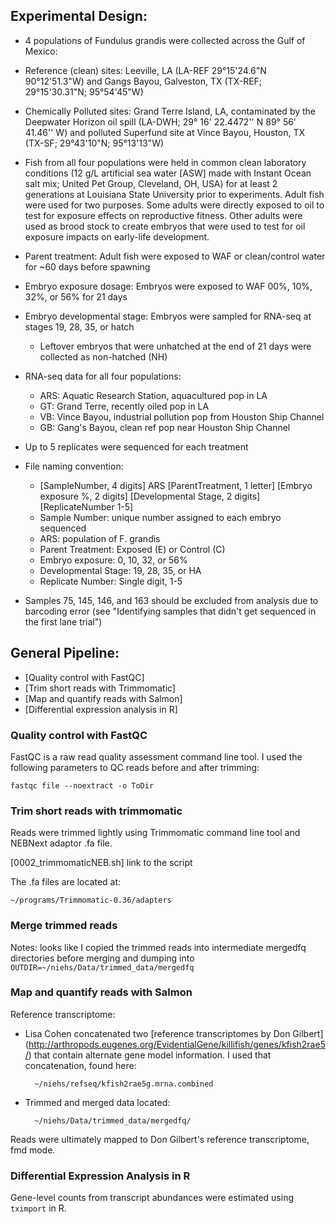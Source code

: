 ## Experimental Design:
* 4 populations of Fundulus grandis were collected across the Gulf of Mexico:
* Reference (clean) sites: Leeville, LA (LA-REF 29°15'24.6"N 90°12'51.3"W) and Gangs Bayou, Galveston, TX (TX-REF; 29°15'30.31"N; 95°54'45"W)
* Chemically Polluted sites: Grand Terre Island, LA, contaminated by the Deepwater Horizon oil spill (LA-DWH; 29° 16' 22.4472'' N 89° 56' 41.46'' W) and polluted Superfund site at Vince Bayou, Houston, TX (TX-SF; 29°43'10"N; 95°13'13"W)
  
* Fish from all four populations were held in common clean laboratory conditions (12 g/L artificial sea water [ASW] made with Instant Ocean salt mix; United Pet Group, Cleveland, OH, USA) for at least 2 generations at Louisiana State University prior to experiments. Adult fish were used for two purposes. Some adults were directly exposed to oil to test for exposure effects on reproductive fitness. Other adults were used as brood stock to create embryos that were used to test for oil exposure impacts on early-life development. 
* Parent treatment: Adult fish were exposed to WAF or clean/control water for ~60 days before spawning
* Embryo exposure dosage: Embryos were exposed to WAF 00%, 10%, 32%, or 56% for 21 days
* Embryo developmental stage: Embryos were sampled for RNA-seq at stages 19, 28, 35, or hatch
     * Leftover embryos that were unhatched at the end of 21 days were collected as non-hatched (NH)
     
* RNA-seq data for all four populations: 
   * ARS: Aquatic Research Station, aquacultured pop in LA
   * GT: Grand Terre, recently oiled pop in LA
   * VB: Vince Bayou, industrial pollution pop from Houston Ship Channel
   * GB: Gang's Bayou, clean ref pop near Houston Ship Channel
   
* Up to 5 replicates were sequenced for each treatment
* File naming convention: 
     * [SampleNumber, 4 digits] ARS [ParentTreatment, 1 letter] [Embryo exposure %, 2 digits] [Developmental Stage, 2 digits] [ReplicateNumber 1-5] 
     * Sample Number: unique number assigned to each embryo sequenced
     * ARS: population of F. grandis
     * Parent Treatment: Exposed (E) or Control (C)
     * Embryo exposure: 0, 10, 32, or 56%
     * Developmental Stage: 19, 28, 35, or HA
     * Replicate Number: Single digit, 1-5
* Samples 75, 145, 146, and 163 should be excluded from analysis due to barcoding error (see "Identifying samples that didn't get sequenced in the first lane trial")


##  General Pipeline:

* [Quality control with FastQC]
* [Trim short reads with Trimmomatic]
* [Map and quantify reads with Salmon]
* [Differential expression analysis in R]


### Quality control with FastQC
FastQC is a raw read quality assessment command line tool.
I used the following parameters to QC reads before and after trimming:

	fastqc file --noextract -o ToDir		
		

### Trim short reads with trimmomatic
Reads were trimmed lightly using Trimmomatic command line tool and NEBNext adaptor .fa file. 

[0002_trimmomaticNEB.sh] link to the script

The .fa files are located at: 

	~/programs/Trimmomatic-0.36/adapters
	
### Merge trimmed reads

Notes: looks like I copied the trimmed reads into intermediate mergedfq directories before merging and dumping into `OUTDIR=~/niehs/Data/trimmed_data/mergedfq`

### Map and quantify reads with Salmon

Reference transcriptome: 

* Lisa Cohen concatenated two [reference transcriptomes by Don Gilbert]
(http://arthropods.eugenes.org/EvidentialGene/killifish/genes/kfish2rae5/) that contain alternate gene model information. I used that concatenation, found here:

		~/niehs/refseq/kfish2rae5g.mrna.combined
		
* Trimmed and merged data located: 

		~/niehs/Data/trimmed_data/mergedfq/

Reads were ultimately mapped to Don Gilbert's reference transcriptome, fmd mode. 

### Differential Expression Analysis in R

Gene-level counts from transcript abundances were estimated using `tximport` in R. 


